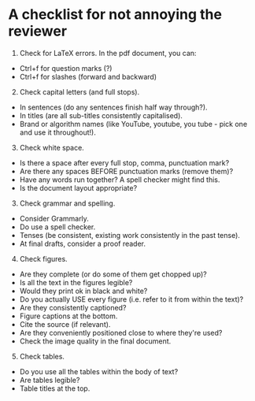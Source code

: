 # A checklist for not annoying the reviewer

1. Check for LaTeX errors. In the pdf document, you can:
  - Ctrl+f for question marks (?)
  - Ctrl+f for slashes (forward and backward)

2. Check capital letters (and full stops).
  - In sentences (do any sentences finish half way through?).
  - In titles (are all sub-titles consistently capitalised).
  - Brand or algorithm names (like YouTube, youtube, you tube - pick one and use it throughout!).

3. Check white space.
  - Is there a space after every full stop, comma, punctuation mark?
  - Are there any spaces BEFORE punctuation marks (remove them)?
  - Have any words run together? A spell checker might find this.
  - Is the document layout appropriate?

3. Check grammar and spelling.
  - Consider Grammarly.
  - Do use a spell checker.
  - Tenses (be consistent, existing work consistently in the past tense).
  - At final drafts, consider a proof reader.

4. Check figures.
  - Are they complete (or do some of them get chopped up)?
  - Is all the text in the figures legible?
  - Would they print ok in black and white?
  - Do you actually USE every figure (i.e. refer to it from within the text)?
  - Are they consistently captioned?
  - Figure captions at the bottom.
  - Cite the source (if relevant).
  - Are they conveniently positioned close to where they're used?
  - Check the image quality in the final document.

5. Check tables.
  - Do you use all the tables within the body of text?
  - Are tables legible?
  - Table titles at the top.
